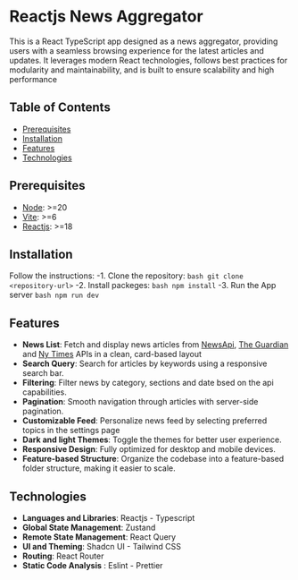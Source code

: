 # Reactjs News Aggregator

This is a React TypeScript app designed as a news aggregator, providing users with a seamless browsing experience for the latest articles and updates. It leverages modern React technologies, follows best practices for modularity and maintainability, and is built to ensure scalability and high performance

## Table of Contents
- [Prerequisites](#prerequisites)
- [Installation](#installation)
- [Features](#features)
- [Technologies](#technologis)

## Prerequisites
- [Node](https://nodejs.org/en): >=20
- [Vite](https://vite.dev): >=6
- [Reactjs](https://react.dev/): >=18

## Installation
Follow the instructions:
-1. Clone the repository:
  ```bash git clone <repository-url>```
-2. Install packeges:
  ```bash npm install```
-3. Run the App server
  ```bash npm run dev```

## Features

- **News List**: Fetch and display news articles from [NewsApi](https://newsapi.org/), [The Guardian](https://open-platform.theguardian.com/) and [Ny Times](https://developer.nytimes.com/) APIs in a clean, card-based layout
- **Search Query**: Search for articles by keywords using a responsive search bar.
- **Filtering**: Filter news by category, sections and date bsed on the api capabilities.
- **Pagination**: Smooth navigation through articles with  server-side pagination.
- **Customizable Feed**: Personalize news feed by selecting preferred topics in the settings page
- **Dark and light Themes**: Toggle the themes for better user experience.
- **Responsive Design**: Fully optimized for desktop and mobile devices.
- **Feature-based Structure**: Organize the codebase into a feature-based folder structure, making it easier to scale.


## Technologies

- **Languages and Libraries**: Reactjs - Typescript
- **Global State Management**: Zustand
- **Remote State Management**: React Query
- **UI and Theming**: Shadcn UI - Tailwind CSS
- **Routing**: React Router
- **Static Code Analysis** : Eslint - Prettier

